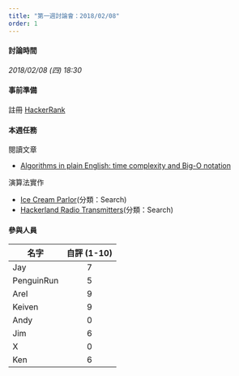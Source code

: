 ```yaml
---
title: "第一週討論會：2018/02/08"
order: 1
---
```


#### 討論時間

*2018/02/08 (四) 18:30*

#### 事前準備
註冊 [HackerRank](https://www.hackerrank.com/)

#### 本週任務

閱讀文章

- [Algorithms in plain English: time complexity and Big-O notation](https://medium.freecodecamp.org/time-is-complex-but-priceless-f0abd015063c)

演算法實作

- [Ice Cream Parlor](https://www.hackerrank.com/challenges/icecream-parlor/problem)(分類：Search)
- [Hackerland Radio Transmitters](https://www.hackerrank.com/challenges/hackerland-radio-transmitters/problem)(分類：Search)

#### 參與人員

| 名字 | 自評 (1-10) |
| ------------- |:-------------:| 
| Jay |  7 |
| PenguinRun | 5 | 
| Arel | 9 |
| Keiven | 9 |
| Andy | 0 |
| Jim | 6 |
| X | 0 |
| Ken | 6 |
